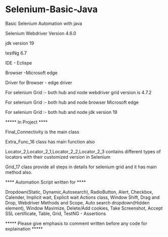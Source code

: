 # Selenium-Basic-Java

Basic Selenium Automation with java

Selenium Webdriver Version 4.6.0

jdk version 19

testNg 6.7

IDE - Eclispe 

Browser -Microsoft edge 

Driver for Browser - edge driver

For selenium Grid :- both hub and node webdriver grid version is 4.7.2

For selenium Grid :- both hub and node browser Microsoft edge 

For selenium Grid :- both hub and node jdk version 19

***** In Project ****

Final_Connectivity is the main class

Extra_Func_16 class has main function also

Locator_2,Locator_2_1,Locator_2_2,Locator_2_3 contains different types of locators with their customized version in Selenium

Grid_17 class provide all steps in details for selenium grid and it has main method also.

**** Automation Script written for ****

Dropdown(Static, Dynamic,Autosearch),
RadioButton,
Alert,
Checkbox,
Calender,
Implicit wait, Explicit wait
Actions class,
Window Shift,
Drag and Drop,
Webdriver Methods and Scope,
Auto search dropdown(Hidden element),
Window Maximize,
Delete/Add cookies,
Take Screenshot,
Accept SSL certificate,
Table,
Grid,
TestNG - Assertions 

***** Please give emphasis to comment written before any code for explaination *****


